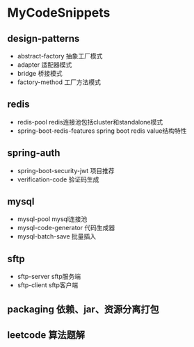 # MyCodeSnippets
## design-patterns
- abstract-factory 抽象工厂模式
- adapter 适配器模式
- bridge 桥接模式
- factory-method 工厂方法模式
## redis
- redis-pool redis连接池包括cluster和standalone模式
- spring-boot-redis-features spring boot redis value结构特性
## spring-auth
- spring-boot-security-jwt 项目推荐
- verification-code 验证码生成
## mysql
- mysql-pool mysql连接池
- mysql-code-generator 代码生成器
- mysql-batch-save 批量插入
## sftp
- sftp-server sftp服务端
- sftp-client sftp客户端
## packaging 依赖、jar、资源分离打包
## leetcode 算法题解